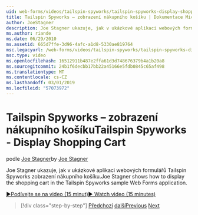 ```yaml
---
uid: web-forms/videos/tailspin-spyworks/tailspin-spyworks-display-shopping-cart
title: Tailspin Spyworks – zobrazení nákupního košíku | Dokumentace Microsoftu
author: JoeStagner
description: Joe Stagner ukazuje, jak v ukázkové aplikaci webových formulářů Tailspin Spyworks zobrazení nákupního košíku.
ms.author: riande
ms.date: 06/29/2010
ms.assetid: 665d7ffe-3d96-4afc-a1d8-5330ae819764
msc.legacyurl: /web-forms/videos/tailspin-spyworks/tailspin-spyworks-display-shopping-cart
msc.type: video
ms.openlocfilehash: 16512911b487e2ffa61d3d748676379b4a1b20a8
ms.sourcegitcommit: 24b1f6decbb17bb22a45166e5fdb0845c65af498
ms.translationtype: MT
ms.contentlocale: cs-CZ
ms.lasthandoff: 03/01/2019
ms.locfileid: "57073972"
---
```

<a name="tailspin-spyworks---display-shopping-cart"></a><span data-ttu-id="ebd8f-103">Tailspin Spyworks – zobrazení nákupního košíku</span><span class="sxs-lookup"><span data-stu-id="ebd8f-103">Tailspin Spyworks - Display Shopping Cart</span></span>
====================
<span data-ttu-id="ebd8f-104">podle [Joe Stagner](https://github.com/JoeStagner)</span><span class="sxs-lookup"><span data-stu-id="ebd8f-104">by [Joe Stagner](https://github.com/JoeStagner)</span></span>

<span data-ttu-id="ebd8f-105">Joe Stagner ukazuje, jak v ukázkové aplikaci webových formulářů Tailspin Spyworks zobrazení nákupního košíku.</span><span class="sxs-lookup"><span data-stu-id="ebd8f-105">Joe Stagner shows how to display the shopping cart in the Tailspin Spyworks sample Web Forms application.</span></span>

[<span data-ttu-id="ebd8f-106">&#9654;Podívejte se na video (15 minut)</span><span class="sxs-lookup"><span data-stu-id="ebd8f-106">&#9654; Watch video (15 minutes)</span></span>](https://channel9.msdn.com/Blogs/ASP-NET-Site-Videos/tailspin-spyworks-display-shopping-cart)

> [!div class="step-by-step"]
> <span data-ttu-id="ebd8f-107">[Předchozí](tailspin-spyworks-adding-items-to-the-shopping-cart.md)
> [další](tailspin-spyworks-update-the-shopping-cart.md)</span><span class="sxs-lookup"><span data-stu-id="ebd8f-107">[Previous](tailspin-spyworks-adding-items-to-the-shopping-cart.md)
[Next](tailspin-spyworks-update-the-shopping-cart.md)</span></span>
